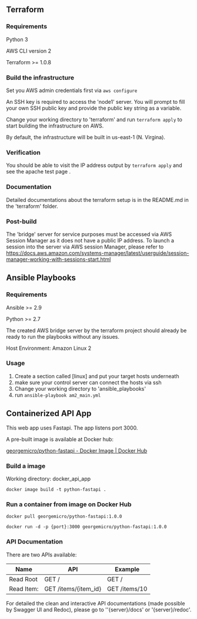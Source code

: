 ## Terraform

### Requirements

Python 3

AWS CLI version 2

Terraform >= 1.0.8

### Build the infrastructure

Set you AWS admin credentials first via `aws configure`

An SSH key is required to access the 'node1' server. You will prompt to fill  your own SSH public key and provide the public key string as a variable.

Change your working directory to 'terraform' and run `terraform apply` to start building the infrastructure on AWS.

By default, the infrastructure will be built in us-east-1 (N. Virgina).

### Verification

You should be able to visit the IP address output by ```terraform apply``` and see the apache test page .

### Documentation

Detailed documentations about the terraform setup is in the README.md in the 'terraform' folder.

### Post-build

The 'bridge' server for service purposes must be accessed via AWS Session Manager as it does not have a public IP address. To launch a session into the server via AWS session Manager, please refer to https://docs.aws.amazon.com/systems-manager/latest/userguide/session-manager-working-with-sessions-start.html



## Ansible Playbooks

### Requirements

Ansible >= 2.9

Python >= 2.7

The created AWS bridge server by the terraform project should already be ready to run the playbooks without any issues.

Host Environment: Amazon Linux 2

### Usage

1. Create a section called [linux] and put your target hosts underneath
2. make sure your control server can connect the hosts via ssh
3. Change your working directory to 'ansible_playbooks'
4. run `ansible-playbook am2_main.yml`




## Containerized API App

This web app uses Fastapi. The app listens port 3000.

A pre-built image is available at Docker hub: 

[georgemicro/python-fastapi - Docker Image | Docker Hub](https://hub.docker.com/r/georgemicro/python-fastapi)

### Build a image

Working directory: docker_api_app

`docker image build -t python-fastapi .`

### Run a container from image on Docker Hub

`docker pull georgemicro/python-fastapi:1.0.0`

`docker run -d -p {port}:3000 georgemicro/python-fastapi:1.0.0`

### API Documentation

There are two APIs available:

| Name       | API                  | Example       |
| ---------- | -------------------- | ------------- |
| Read Root  | GET	/                | GET /         |
| Read Item: | GET	/items/{item_id} | GET /items/10 |

For detailed the clean and interactive API documentations (made possible by Swagger UI and Redoc), please go to ''{server}/docs' or '{server}/redoc'.


